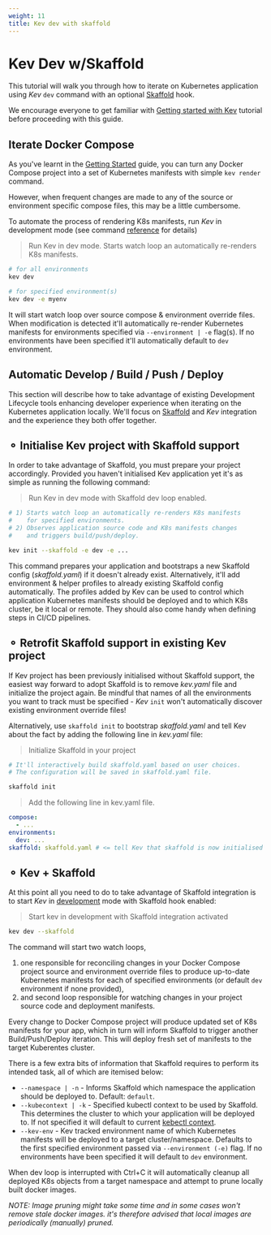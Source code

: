 ```yaml
---
weight: 11
title: Kev dev with skaffold
---
```


# Kev Dev w/Skaffold

This tutorial will walk you through how to iterate on Kubernetes application using _Kev_ `dev` command with an optional [Skaffold](https://skaffold.dev/) hook.

We encourage everyone to get familiar with [Getting started with Kev](getting-started-with-kev.md) tutorial before proceeding with this guide.

## Iterate Docker Compose

As you've learnt in the [Getting Started](getting-started-with-kev.md) guide, you can turn any Docker Compose project into a set of Kubernetes manifests
with simple `kev render` command.

However, when frequent changes are made to any of the source or environment specific compose files, this may be a little cumbersome.

To automate the process of rendering K8s manifests, run _Kev_ in development mode (see command [reference](cli/kev_dev.md) for details)

> Run Kev in dev mode. Starts watch loop an automatically re-renders K8s manifests.
```sh
# for all environments
kev dev

# for specified environment(s)
kev dev -e myenv
````

It will start watch loop over source compose & environment override files. When modification is detected it'll automatically re-render Kubernetes manifests for environments specified via `--environment | -e` flag(s). If no environments have been specified it'll automatically default to `dev` environment.

## Automatic Develop / Build / Push / Deploy

This section will describe how to take advantage of existing Development Lifecycle tools enhancing developer experience when iterating on the Kubernetes application locally. We'll focus on [Skaffold](https://skaffold.dev/) and _Kev_ integration and the experience they both offer together.

## ⚬ Initialise Kev project with Skaffold support

In order to take advantage of Skaffold, you must prepare your project accordingly. Provided you haven't initialised Kev application yet it's as simple as running the following command:

> Run Kev in dev mode with Skaffold dev loop enabled.
```sh
# 1) Starts watch loop an automatically re-renders K8s manifests
#    for specified environments.
# 2) Observes application source code and K8s manifests changes
#    and triggers build/push/deploy.

kev init --skaffold -e dev -e ...
```
This command prepares your application and bootstraps a new Skaffold config (_skaffold.yaml_) if it doesn't already exist. Alternatively, it'll add environment & helper profiles to already existing Skaffold config automatically. The profiles added by Kev can be used to control which application Kubernetes manifests should be deployed and to which K8s cluster, be it local or remote. They should also come handy when defining steps in CI/CD pipelines.

## ⚬ Retrofit Skaffold support in existing Kev project

If Kev project has been previously initialised without Skaffold support, the easiest way forward to adopt Skaffold is to remove _kev.yaml_ file and initialize the project again. Be mindful that names of all the environments you want to track must be specified - _Kev_ `init` won't automatically discover existing environment override files!

Alternatively, use `skaffold init` to bootstrap _skaffold.yaml_ and tell Kev about the fact by adding the following line in _kev.yaml_ file:

> Initialize Skaffold in your project
```sh
# It'll interactively build skaffold.yaml based on user choices.
# The configuration will be saved in skaffold.yaml file.

skaffold init
```

> Add the following line in kev.yaml file.
```yaml
compose:
  - ...
environments:
  dev: ...
skaffold: skaffold.yaml # <= tell Kev that skaffold is now initialised
```

## ⚬ Kev + Skaffold

At this point all you need to do to take advantage of Skaffold integration is to start _Kev_ in [development](cli/kev_dev.md) mode with Skaffold hook enabled:

> Start kev in development with Skaffold integration activated
```sh
kev dev --skaffold
```

The command will start two watch loops,
1) one responsible for reconciling changes in your Docker Compose project source and environment override files to produce up-to-date Kubernetes manifests for each of specified environments (or default `dev` environment if none provided),
2) and second loop responsible for watching changes in your project source code and deployment manifests.

Every change to Docker Compose project will produce updated set of K8s manifests for your app, which in turn will inform Skaffold to trigger another Build/Push/Deploy iteration. This will deploy fresh set of manifests to the target Kuberentes cluster.

There is a few extra bits of information that Skaffold requires to perform its intended task, all of which are itemised below:

* `--namespace | -n` - Informs Skaffold which namespace the application should be deployed to. Default: `default`.
* `--kubecontext | -k` - Specified kubectl context to be used by Skaffold. This determines the cluster to which your application will be deployed to. If not specified it will default to current [kebectl context](https://kubernetes.io/docs/reference/kubectl/cheatsheet/#kubectl-context-and-configuration).
* `--kev-env` - Kev tracked environment name of which Kubernetes manifests will be deployed to a target cluster/namespace. Defaults to the first specified environment passed via `--environment (-e)` flag. If no environments have been specified it will default to `dev` environment.

When dev loop is interrupted with Ctrl+C it will automatically cleanup all deployed K8s objects from a target namespace and attempt to prune locally built docker images.

_NOTE: Image pruning might take some time and in some cases won't remove stale docker images. it's therefore advised that local images are periodically (manually) pruned._
